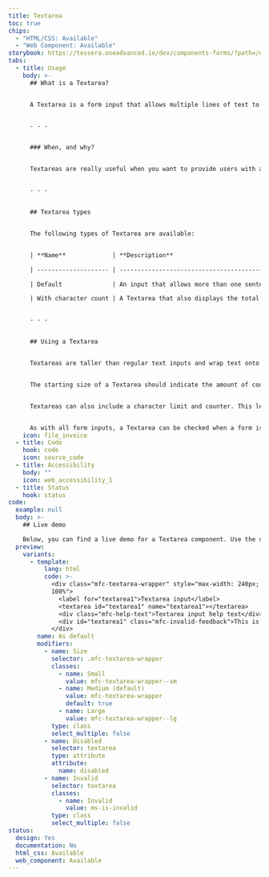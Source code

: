 ```yaml
---
title: Textarea
toc: true
chips:
  - "HTML/CSS: Available"
  - "Web Component: Available"
storybook: https://tessera.oneadvanced.io/dev/components-forms/?path=/docs/html-textarea-examples--default-story
tabs:
  - title: Usage
    body: >-
      ## What is a Textarea?


      A Textarea is a form input that allows multiple lines of text to be entered.


      - - -


      ### When, and why?


      Textareas are really useful when you want to provide users with a way of submitting or recording their comments. They are used when the expected amount of content is more than a single line of text.


      - - -


      ## Textarea types


      The following types of Textarea are available:


      | **Name**             | **Description**                                                                                          | **Behaviour** |

      | -------------------- | -------------------------------------------------------------------------------------------------------- | ------------- |

      | Default              | An input that allows more than one sentence to be entered                                                |               |

      | With character count | A Textarea that also displays the total number of characters permitted and how many there are remaining. |               |


      - - -


      ## Using a Textarea


      Textareas are taller than regular text inputs and wrap text onto new lines automatically as a user types. They have a fixed height and scroll vertically when the cursor reaches the bottom. However, they can also be manually resized to create a bigger space for content, if a user needs it.


      The starting size of a Textarea should indicate the amount of content that is expected.


      Textareas can also include a character limit and counter. This let users know how long their entry can be before they start typing.


      As with all form inputs, a Textarea can be checked when a form is submitted to make sure its contents are valid or, if it is flagged as a mandatory field, that it's completed before continuing. For more information, refer to Form Validation \[link to Form Validation page].
    icon: file_invoice
  - title: Code
    hook: code
    icon: source_code
  - title: Accessibility
    body: ""
    icon: web_accessibility_1
  - title: Status
    hook: status
code:
  example: null
  body: >-
    ## Live demo

    Below, you can find a live demo for a Textarea component. Use the drop-down menus and radio buttons to view the different Textarea Types and Variants.
  preview:
    variants:
      - template:
          lang: html
          code: >-
            <div class="mfc-textarea-wrapper" style="max-width: 240px; width:
            100%">
              <label for="textarea1">Textarea input</label>
              <textarea id="textarea1" name="textarea1"></textarea>
              <div class="mfc-help-text">Textarea input help text</div>
              <div id="textarea1" class="mfc-invalid-feedback">This is some invalid text</div>
            </div>
        name: As default
        modifiers:
          - name: Size
            selector: .mfc-textarea-wrapper
            classes:
              - name: Small
                value: mfc-textarea-wrapper--sm
              - name: Medium (default)
                value: mfc-textarea-wrapper
                default: true
              - name: Large
                value: mfc-textarea-wrapper--lg
            type: class
            select_multiple: false
          - name: Disabled
            selector: textarea
            type: attribute
            attribute:
              name: disabled
          - name: Invalid
            selector: textarea
            classes:
              - name: Invalid
                value: ms-is-invalid
            type: class
            select_multiple: false
status:
  design: Yes
  documentation: No
  html_css: Available
  web_component: Available
---
```

